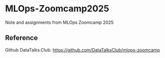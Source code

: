 # MLOps-Zoomcamp2025
Note and assignments from MLOps Zoomcamp 2025



## Reference
Github DataTalks.Club: https://github.com/DataTalksClub/mlops-zoomcamp
